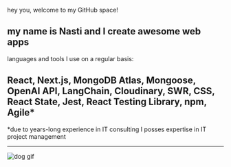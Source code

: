 hey you, welcome to my GitHub space!

## my name is Nasti and I create awesome web apps

languages and tools I use on a regular basis:

## **React**, **Next.js**, **MongoDB Atlas**, **Mongoose**, **OpenAI API**, **LangChain**, **Cloudinary**, **SWR**, **CSS**, **React State**, **Jest**, **React Testing Library**, **npm**, **Agile***


*due to years-long experience in IT consulting I posses expertise in IT project management

---

![dog gif](https://media3.giphy.com/media/3oKIPnAiaMCws8nOsE/200w.webp?cid=ecf05e479tv7f9phcfjywlacunm5j3jyj4hplan5rxtikayp&ep=v1_gifs_search&rid=200w.webp&ct=g)
